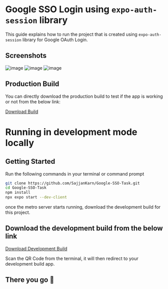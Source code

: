 # Google SSO Login using `expo-auth-session` library

This guide explains how to run the project that is created using `expo-auth-session` library for Google OAuth Login.

## Screenshots

![image](assets/screenshots/1.jpg)
![image](assets/screenshots/2.jpg)
![image](assets/screenshots/3.jpg)

## Production Build

You can directly download the production build to test if the app is working or not from the below link:

[Download Build](https://expo.dev/artifacts/eas/xf7kShUwc1WXx81i1PDCbL.apk)

# Running in development mode locally

## Getting Started

Run the following commands in your terminal or command prompt

```bash
git clone https://github.com/SajjanKarn/Google-SSO-Task.git
cd Google-SSO-Task
npm install
npx expo start --dev-client
```

once the metro server starts running, download the development build for this project.

## Download the development build from the below link

[Download Development Build](https://expo.dev/accounts/codersajjan/projects/google-sso-task/builds/4f07b969-e44d-4129-b71d-5ff9310ea865)

Scan the QR Code from the terminal, it will then redirect to your development build app.

## There you go 🎉
